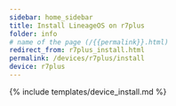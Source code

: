 ```yaml
---
sidebar: home_sidebar
title: Install LineageOS on r7plus
folder: info
# name of the page (/{{permalink}}.html)
redirect_from: r7plus_install.html
permalink: /devices/r7plus/install
device: r7plus
---
```

{% include templates/device_install.md %}

